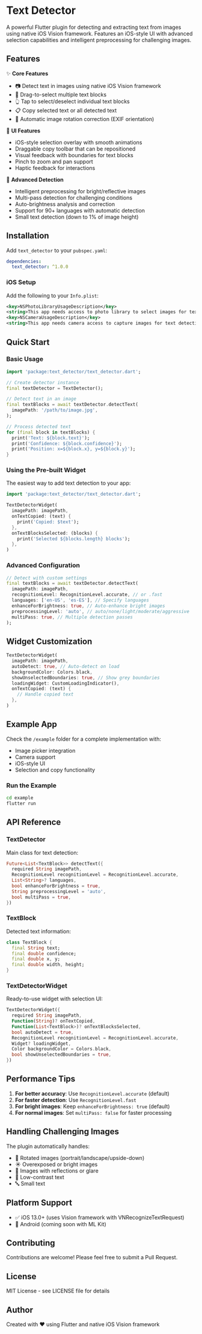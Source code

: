 # Text Detector

A powerful Flutter plugin for detecting and extracting text from images using native iOS Vision framework. Features an iOS-style UI with advanced selection capabilities and intelligent preprocessing for challenging images.

## Features

✨ **Core Features**
- 📷 Detect text in images using native iOS Vision framework
- 🎯 Drag-to-select multiple text blocks
- 👆 Tap to select/deselect individual text blocks
- 📋 Copy selected text or all detected text
- 🔄 Automatic image rotation correction (EXIF orientation)

🎨 **UI Features**
- iOS-style selection overlay with smooth animations
- Draggable copy toolbar that can be repositioned
- Visual feedback with boundaries for text blocks
- Pinch to zoom and pan support
- Haptic feedback for interactions

🚀 **Advanced Detection**
- Intelligent preprocessing for bright/reflective images
- Multi-pass detection for challenging conditions
- Auto-brightness analysis and correction
- Support for 90+ languages with automatic detection
- Small text detection (down to 1% of image height)

## Installation

Add `text_detector` to your `pubspec.yaml`:

```yaml
dependencies:
  text_detector: ^1.0.0
```

### iOS Setup

Add the following to your `Info.plist`:

```xml
<key>NSPhotoLibraryUsageDescription</key>
<string>This app needs access to photo library to select images for text detection</string>
<key>NSCameraUsageDescription</key>
<string>This app needs camera access to capture images for text detection</string>
```

## Quick Start

### Basic Usage

```dart
import 'package:text_detector/text_detector.dart';

// Create detector instance
final textDetector = TextDetector();

// Detect text in an image
final textBlocks = await textDetector.detectText(
  imagePath: '/path/to/image.jpg',
);

// Process detected text
for (final block in textBlocks) {
  print('Text: ${block.text}');
  print('Confidence: ${block.confidence}');
  print('Position: x=${block.x}, y=${block.y}');
}
```

### Using the Pre-built Widget

The easiest way to add text detection to your app:

```dart
import 'package:text_detector/text_detector.dart';

TextDetectorWidget(
  imagePath: imagePath,
  onTextCopied: (text) {
    print('Copied: $text');
  },
  onTextBlocksSelected: (blocks) {
    print('Selected ${blocks.length} blocks');
  },
)
```

### Advanced Configuration

```dart
// Detect with custom settings
final textBlocks = await textDetector.detectText(
  imagePath: imagePath,
  recognitionLevel: RecognitionLevel.accurate, // or .fast
  languages: ['en-US', 'es-ES'], // Specify languages
  enhanceForBrightness: true, // Auto-enhance bright images
  preprocessingLevel: 'auto', // auto/none/light/moderate/aggressive
  multiPass: true, // Multiple detection passes
);
```

## Widget Customization

```dart
TextDetectorWidget(
  imagePath: imagePath,
  autoDetect: true, // Auto-detect on load
  backgroundColor: Colors.black,
  showUnselectedBoundaries: true, // Show grey boundaries
  loadingWidget: CustomLoadingIndicator(),
  onTextCopied: (text) {
    // Handle copied text
  },
)
```

## Example App

Check the `/example` folder for a complete implementation with:
- Image picker integration
- Camera support
- iOS-style UI
- Selection and copy functionality

### Run the Example

```bash
cd example
flutter run
```

## API Reference

### TextDetector

Main class for text detection:

```dart
Future<List<TextBlock>> detectText({
  required String imagePath,
  RecognitionLevel recognitionLevel = RecognitionLevel.accurate,
  List<String>? languages,
  bool enhanceForBrightness = true,
  String preprocessingLevel = 'auto',
  bool multiPass = true,
})
```

### TextBlock

Detected text information:

```dart
class TextBlock {
  final String text;
  final double confidence;
  final double x, y;
  final double width, height;
}
```

### TextDetectorWidget

Ready-to-use widget with selection UI:

```dart
TextDetectorWidget({
  required String imagePath,
  Function(String)? onTextCopied,
  Function(List<TextBlock>)? onTextBlocksSelected,
  bool autoDetect = true,
  RecognitionLevel recognitionLevel = RecognitionLevel.accurate,
  Widget? loadingWidget,
  Color backgroundColor = Colors.black,
  bool showUnselectedBoundaries = true,
})
```

## Performance Tips

1. **For better accuracy**: Use `RecognitionLevel.accurate` (default)
2. **For faster detection**: Use `RecognitionLevel.fast`
3. **For bright images**: Keep `enhanceForBrightness: true` (default)
4. **For normal images**: Set `multiPass: false` for faster processing

## Handling Challenging Images

The plugin automatically handles:
- 📸 Rotated images (portrait/landscape/upside-down)
- ☀️ Overexposed or bright images
- 🔦 Images with reflections or glare
- 📝 Low-contrast text
- 🔤 Small text

## Platform Support

- ✅ iOS 13.0+ (uses Vision framework with VNRecognizeTextRequest)
- 🚧 Android (coming soon with ML Kit)

## Contributing

Contributions are welcome! Please feel free to submit a Pull Request.

## License

MIT License - see LICENSE file for details

## Author

Created with ❤️ using Flutter and native iOS Vision framework